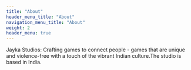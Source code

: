 ```yaml
---
title: "About"
header_menu_title: "About"
navigation_menu_title: "About"
weight: 2
header_menu: true
---
```


Jayka Studios: Crafting games to connect people - games that are unique 
and violence-free with a touch of the vibrant Indian culture.The studio is based in India.
